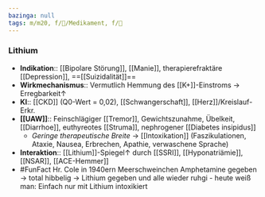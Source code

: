```yaml
---
bazinga: null
tags: m/m20, f/💊/Medikament, f/💭
---
```

### Lithium
- **Indikation**:: [[Bipolare Störung]], [[Manie]], therapierefraktäre [[Depression]], ==[[Suizidalität]]==
- **Wirkmechanismus**:: Vermutlich Hemmung des [[K+]]-Einstroms → Erregbarkeit↑ 
- **KI**:: [[CKD]] (Q0-Wert = 0,02), [[Schwangerschaft]], [[Herz]]/Kreislauf-Erkr.
- **[[UAW]]**:: Feinschlägiger [[Tremor]], Gewichtszunahme, Übelkeit, [[Diarrhoe]], euthyreotes [[Struma]], nephrogener [[Diabetes insipidus]]
	- *Geringe therapeutische Breite* → [[Intoxikation]] (Faszikulationen, Ataxie, Nausea, Erbrechen, Apathie, verwaschene Sprache)
- **Interaktion**:: [[Lithium]]-Spiegel↑ durch [[SSRI]], [[Hyponatriämie]], [[NSAR]], [[ACE-Hemmer]]
- #FunFact Hr. Cole in 1940ern Meerschweinchen Amphetamine gegeben → total hibbelig → Lithium gegeben und alle wieder ruhgi - heute weiß man: Einfach nur mit Lithium intoxikiert